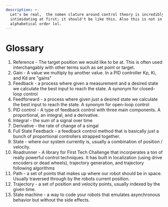 ```yaml
---
description: >-
  Let's be real,  the nomen clature around control theory is incredibly
  intimidating at first; it should't be like this. Also this is not in
  alphabetical order lol.
---
```


# Glossary

1. Reference - The target position we would like to be at. This is often used interchangably with other terms such as set point or target.
2. Gain - A value we multiply by another value. In a PID controller Kp, Ki, and Kd are "gains"
3. Feedback - a process where given a measurement and a desired state we calculate the best input to reach the state. A synonym for closed-loop control
4. Feedforward - a process where given just a desired state we calculate the best input to reach the state. A synonym for open-loop control
5. PID control - A type of feedback control with three main components. A proportional, an integral, and a derivative.
6. Integral - the sum of a signal over time 
7. Derivative - the rate of change of a singal
8. Full State Feedback - a feedback control method that is basically just a bunch of proportional controllers strapped together.  
9. State - where our system currently is,  usually a combination of position / velocity. 
10. Roadrunner - A library for First Tech Challenge that incorperates a ton of really powerful control techniques. It has built in localization (using drive encoders or dead wheels), trajectory generation, and trajectory following algorithms
11. Path - a set of points that makes up where our robot should be in space. Usually traversed through by the robots current position. 
12. Trajectory - a set of position and velocity points, usually indexed by the given time. 
13. State machine - a way to code your robots that emulates asynchronous behavior but without the side effects. 
